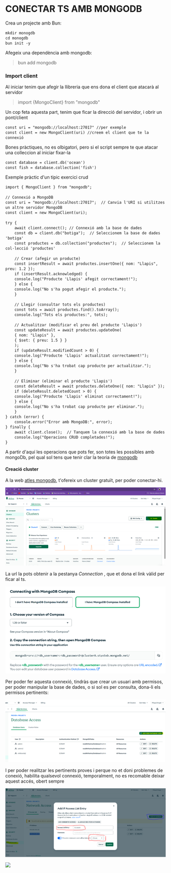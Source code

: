 # CONECTAR TS AMB MONGODB

Crea un projecte amb Bun:

    mkdir monogdb
    cd monogdb
    bun init -y


Afegeix una dependència amb mongodb:

  > bun add mongodb

### Import client
Al iniciar tenim que afegir la llibreria que ens dona el client que atacarà al servidor

  > import {MongoClient} from "mongodb"

Un cop feta aquesta part, tenim que ficar la direcció del servidor, i obrir un pont/client

    const uri = "mongodb://localhost:27017" //per exemple
    const client = new MongoClient(uri) //creem el client que te la connexió

Bones pràctiques, no es olbigatori, pero si el script sempre te que atacar una colleccion al iniciar fixar-la

    const database = client.db('ocean')
    const fish = database.collection('fish')


Exemple pràctic d'un tipic exercici crud

    import { MongoClient } from "mongodb";

    // Connexió a MongoDB
    const uri = "mongodb://localhost:27017";  // Canvia l'URI si utilitzes un altre servidor MongoDB
    const client = new MongoClient(uri);

    try {
        await client.connect(); // Connexió amb la base de dades
        const db = client.db("botiga");  // Seleccionem la base de dades 'botiga'
        const productes = db.collection("productes");  // Seleccionem la col·lecció 'productes'

        // Crear (afegir un producte)
        const insertResult = await productes.insertOne({ nom: "Llapis", preu: 1.2 });
        if (insertResult.acknowledged) {
        console.log("Producte 'Llapis' afegit correctament!");
        } else {
        console.log("No s'ha pogut afegir el producte.");
        }

        // Llegir (consultar tots els productes)
        const tots = await productes.find().toArray();
        console.log("Tots els productes:", tots);

        // Actualitzar (modificar el preu del producte 'Llapis')
        const updateResult = await productes.updateOne(
        { nom: "Llapis" }, 
        { $set: { preu: 1.5 } }
        );
        if (updateResult.modifiedCount > 0) {
        console.log("Producte 'Llapis' actualitzat correctament!");
        } else {
        console.log("No s'ha trobat cap producte per actualitzar.");
        }

        // Eliminar (eliminar el producte 'Llapis')
        const deleteResult = await productes.deleteOne({ nom: "Llapis" });
        if (deleteResult.deletedCount > 0) {
        console.log("Producte 'Llapis' eliminat correctament!");
        } else {
        console.log("No s'ha trobat cap producte per eliminar.");
        }
    } catch (error) {
        console.error("Error amb MongoDB:", error);
    } finally {
        await client.close();  // Tanquem la connexió amb la base de dades
        console.log("Operacions CRUD completades!");
    }
  

A partir d'aquí les operacions que pots fer, son totes les possibles amb mongoDb, pel qual sol tens que tenir clar la teoria de [mongodb](https://www.w3schools.com/mongodb/index.php)




#### Creació cluster

A la web [atles mongodb](https://cloud.mongodb.com/), t'ofereix un cluster gratuït, per poder conectar-hi.

![atles](mongodb/cluster1.PNG)

La url la pots obtenir a la pestanya *Connection* , que et dona el link vàlid per ficar al ts.


![link](mongodb/cluster2.PNG)


Per poder fer aquesta connexió, tindràs que crear un usuari amb permisos, per poder manipular la base de dades, o si sol es per consulta, dona-li els permisos pertinents:

![usuari](mongodb/cluster3.PNG)

I per poder realitzar les pertinents proves i perque no et doni problemes de conexió, habilita qualsevol connexió, temporalment, no es recomable deixar aquest accés, obert sempre

![ip_permesa](mongodb/cluster4.PNG)



![](mongodb/cluster.png)

